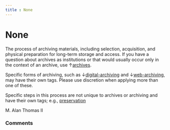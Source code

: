 ```yaml
---
title : None
---
```

None
=====================
The process of archiving materials, including selection, acquisition,
and physical preparation for long-term storage and access. If you have a
question about archives as institutions or that would usually occur only
in the context of an archive, use
↑[archives](/questions/tagged/archives "show questions tagged 'archives'").

Specific forms of archiving, such as
↓[digital-archiving](/questions/tagged/digital-archiving "show questions tagged ital-archiving'")
and
↓[web-archiving](/questions/tagged/web-archiving "show questions tagged 'web-archiving'"),
may have their own tags. Please use discretion when applying more than
one of these.

Specific steps in this process are not unique to archives or archiving
and have their own tags; e.g.,
[preservation](/questions/tagged/preservation "show questions tagged 'preservation'")

M. Alan Thomas II

### Comments ###


